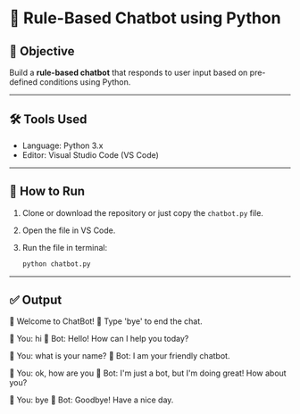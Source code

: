 # 🤖 Rule-Based Chatbot using Python

## 📌 Objective

Build a **rule-based chatbot** that responds to user input based on pre-defined conditions using Python.

---

## 🛠️ Tools Used

- Language: Python 3.x
- Editor: Visual Studio Code (VS Code)

---

## 🚀 How to Run

1. Clone or download the repository or just copy the `chatbot.py` file.
2. Open the file in VS Code.
3. Run the file in terminal:

   ```bash
   python chatbot.py

---

## ✅ Output

🤖 Welcome to ChatBot!
💬 Type 'bye' to end the chat.

👤 You: hi
🤖 Bot: Hello! How can I help you today?

👤 You: what is your name?
🤖 Bot: I am your friendly chatbot.

👤 You: ok, how are you
🤖 Bot: I'm just a bot, but I'm doing great! How about you?

👤 You: bye
🤖 Bot: Goodbye! Have a nice day.
